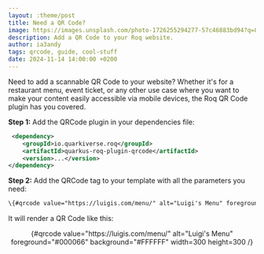 ```yaml
---
layout: :theme/post
title: Need a QR Code?
image: https://images.unsplash.com/photo-1726255294277-57c46883bd94?q=80&w=3870&auto=format&fit=crop&ixlib=rb-4.0.3&ixid=M3wxMjA3fDB8MHxwaG90by1wYWdlfHx8fGVufDB8fHx8fA%3D%3D
description: Add a QR Code to your Roq website.
author: ia3andy
tags: qrcode, guide, cool-stuff
date: 2024-11-14 14:00:00 +0200
---
```


Need to add a scannable QR Code to your website? Whether it's for a restaurant menu, event ticket, or any other use case where you want to make your content easily accessible via mobile devices, the Roq QR Code plugin has you covered.

**Step 1:** Add the QRCode plugin in your dependencies file:

```xml
 <dependency>
    <groupId>io.quarkiverse.roq</groupId>
    <artifactId>quarkus-roq-plugin-qrcode</artifactId>
    <version>...</version>
</dependency>
```

**Step 2:** Add the QRCode tag to your template with all the parameters you need:

```html
\{#qrcode value="https://luigis.com/menu/" alt="Luigi's Menu" foreground="#000066" background="#FFFFFF" width=300 height=300 /}
```

It will render a QR Code like this:

<div style="text-align: center">
{#qrcode value="https://luigis.com/menu/" alt="Luigi's Menu" foreground="#000066" background="#FFFFFF" width=300 height=300 /}
</div>
